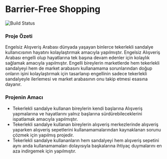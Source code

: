 # Barrier-Free Shopping

![Build Status](httpstravis-ci.orgjoemccanndillinger.svgbranch=master)

### Proje Özeti 
Engelsiz Alışveriş Arabası dünyada yaşayan binlerce tekerlekli sandalye kullanıcısının hayatını kolaylaştırmak amacıyla yapılmıştır. Engelsiz Alışveriş Arabası engelli olup hayatlarına tek başına devam edenler için kolaylık sağlamak amacıyla yapılmıştır. Engelli bireylerin marketlerde hem tekerlekli sandalyeyi hem de market arabasını kullanamama sorunlarından doğup onların işini kolaylaştırmak için tasarlanıp engellinin sadece tekerlekli sandalyeyle ilerlemesi ve market arabasının onu takip etmesi esasına dayanır.

### Projenin Amacı
- Tekerlekli sandalye kullanan bireylerin kendi başlarına Alışveriş yapmalarına ve hayatlarını yalnız başlarına sürdürebileceklerini ispatlamak amacıyla yapılmıştır.
- Tekerlekli sandalye kullanan bireylerin alışveriş merkezlerinde alışveriş yaparken alışveriş sepetlerini kullanamamalarından kaynaklanan sorunu çözmek için yapılmış projedir.
- Tekerlekli sandalye kullananların hem sandalyeyi hem alışveriş sepetini aynı anda kullanamamaları dolayısıyla başkalarına ihtiyaç duymalarını en aza indirgemek için yapılmıştır.

